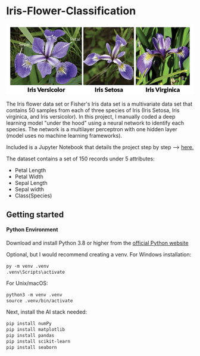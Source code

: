 # Iris-Flower-Classification

![Iris Flowers](assets/iris_flowers.png)

The Iris flower data set or Fisher's Iris data set is a multivariate data set that contains 50 samples from each of three species of Iris (Iris Setosa, Iris virginica, and Iris versicolor). In this project, I manually coded a deep learning model "under the hood" using a neural network to identify each species. The network is a multilayer perceptron with one hidden layer (model uses no machine learning frameworks).

Included is a Jupyter Notebook that details the project step by step --> [here.](iris_classification.ipynb)

The dataset contains a set of 150 records under 5 attributes:
- Petal Length
- Petal Width
- Sepal Length
- Sepal width
- Class(Species)

## Getting started
#### Python Environment
Download and install Python 3.8 or higher from the [official Python website](https://www.python.org/downloads/)

Optional, but I would recommend creating a venv. For Windows installation:
```
py -m venv .venv
.venv\Scripts\activate
```
For Unix/macOS:
```
python3 -m venv .venv
source .venv/bin/activate
```

Next, install the AI stack needed:
```
pip install numPy
pip install matplotlib
pip install pandas
pip install scikit-learn
pip install seaborn
```



